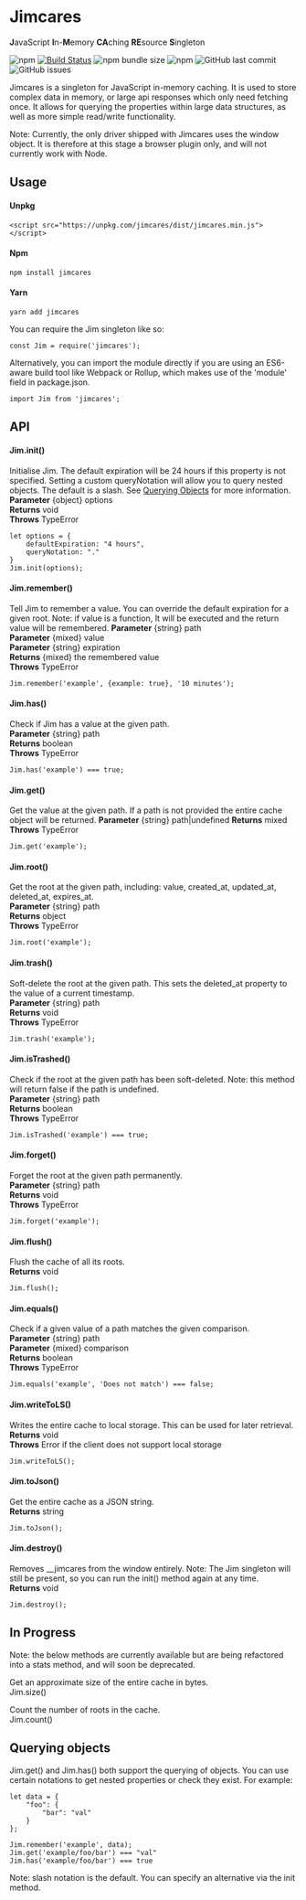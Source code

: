 # Jimcares

**J**avaScript **I**n-**M**emory **CA**ching **RE**source **S**ingleton

![npm](https://img.shields.io/npm/v/jimcares.svg)
[![Build Status](https://travis-ci.org/alexanderpharwood/jimcares.svg?branch=master)](https://travis-ci.org/alexanderpharwood/jimcares)
![npm bundle size](https://img.shields.io/bundlephobia/min/jimcares.svg)
![npm](https://img.shields.io/npm/dm/jimcares.svg)
![GitHub last commit](https://img.shields.io/github/last-commit/alexanderpharwood/jimcares.svg)
![GitHub issues](https://img.shields.io/github/issues/alexanderpharwood/jimcares.svg)  

Jimcares is a singleton for JavaScript in-memory caching. It is used to store complex data in memory, or large api responses which only need fetching once. It allows for querying the properties within large data structures, as well as more simple read/write functionality.

Note: Currently, the only driver shipped with Jimcares uses the window object. It is therefore at this stage a browser plugin only, and will not currently work with Node. 
## Usage

#### Unpkg
```
<script src="https://unpkg.com/jimcares/dist/jimcares.min.js"></script>
```

#### Npm
```
npm install jimcares
```

#### Yarn
```
yarn add jimcares
```
You can require the Jim singleton like so:
```
const Jim = require('jimcares');
```
Alternatively, you can import the module directly if you are using an ES6-aware build tool like Webpack or Rollup, which makes use of the 'module' field in package.json.
```
import Jim from 'jimcares';
```

## API

#### Jim.init()
Initialise Jim. The default expiration will be 24 hours if this property is not specified. Setting a custom queryNotation will allow you to query nested objects. The default is a slash. See [Querying Objects](#querying_objects) for more information.  
**Parameter** {object} options  
**Returns** void  
**Throws** TypeError  
```
let options = {
	defaultExpiration: "4 hours",
	queryNotation: "."
}
Jim.init(options);
```

#### Jim.remember()
Tell Jim to remember a value. You can override the default expiration for a given root. Note: if value is a function, It will be executed and the return value will be remembered.
**Parameter** {string} path  
**Parameter** {mixed} value  
**Parameter** {string} expiration  
**Returns** {mixed} the remembered value  
**Throws** TypeError  
```
Jim.remember('example', {example: true}, '10 minutes');
```

#### Jim.has()  
Check if Jim has a value at the given path.  
**Parameter** {string} path  
**Returns** boolean  
**Throws** TypeError  
```
Jim.has('example') === true;
```

#### Jim.get()  
Get the value at the given path. If a path is not provided the entire cache object will be returned.
**Parameter** {string} path|undefined
**Returns** mixed  
**Throws** TypeError  
```
Jim.get('example');
```

#### Jim.root()  
Get the root at the given path, including: value, created_at, updated_at, deleted_at, expires_at.  
**Parameter** {string} path  
**Returns** object  
**Throws** TypeError  
```
Jim.root('example');
```

#### Jim.trash()  
Soft-delete the root at the given path. This sets the deleted_at property to the value of a current timestamp.  
**Parameter** {string} path  
**Returns** void  
**Throws** TypeError  
```
Jim.trash('example');
```

#### Jim.isTrashed()  
Check if the root at the given path has been soft-deleted. Note: this method will return false if the path is undefined.  
**Parameter** {string} path  
**Returns** boolean  
**Throws** TypeError  
```
Jim.isTrashed('example') === true;
```

#### Jim.forget()  
Forget the root at the given path permanently.  
**Parameter** {string} path  
**Returns** void  
**Throws** TypeError  
```
Jim.forget('example');
```

#### Jim.flush()  
Flush the cache of all its roots.  
**Returns** void  
```
Jim.flush();
```

#### Jim.equals()  
Check if a given value of a path matches the given comparison.  
**Parameter** {string} path  
**Parameter** {mixed} comparison  
**Returns** boolean  
**Throws** TypeError  
```
Jim.equals('example', 'Does not match') === false;
```

#### Jim.writeToLS()  
Writes the entire cache to local storage. This can be used for later retrieval.  
**Returns** void  
**Throws** Error if the client does not support local storage  
```
Jim.writeToLS();
```

#### Jim.toJson()  
Get the entire cache as a JSON string.  
**Returns** string  
```
Jim.toJson();
```

#### Jim.destroy()  
Removes __jimcares from the window entirely. Note: The Jim singleton will still be present, so you can run the init() method again at any time.  
**Returns** void  
```
Jim.destroy();
```

## In Progress 
Note: the below methods are currently available but are being refactored into a stats method, and will soon be deprecated.  

Get an approximate size of the entire cache in bytes.  
Jim.size()

Count the number of roots in the cache.  
Jim.count()

<a name="querying_objects"></a>
## Querying objects
Jim.get() and Jim.has() both support the querying of objects. You can use certain notations to get nested properties or check they exist. For example:

```
let data = {
	"foo": {
		"bar": "val" 
	}
};

Jim.remember('example', data);
Jim.get('example/foo/bar') === "val"
Jim.has('example/foo/bar') === true
```

Note: slash notation is the default. You can specify an alternative via the init method.
